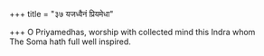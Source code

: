 +++
title = "३७ यजध्वैनं प्रियमेधा"

+++
O Priyamedhas, worship with collected mind this Indra whom  
     The Soma hath full well inspired.